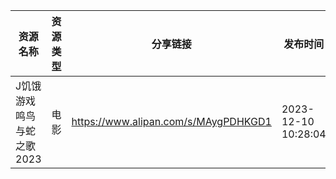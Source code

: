 | 资源名称            | 资源类型 | 分享链接                                 | 发布时间                |
| --------------- | ---- | ------------------------------------ | ------------------- |
| J饥饿游戏鸣鸟与蛇之歌2023 | 电影   | https://www.alipan.com/s/MAygPDHKGD1 | 2023-12-10 10:28:04 |
